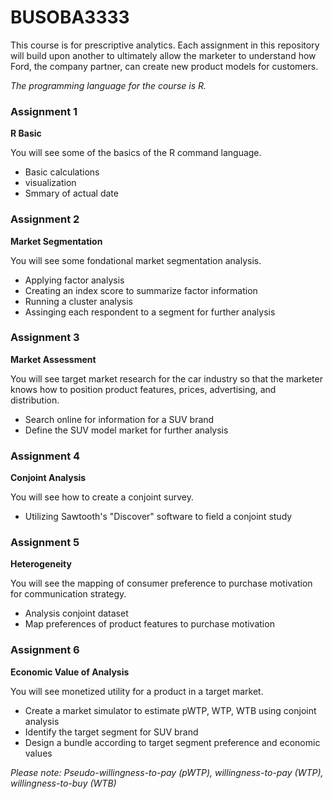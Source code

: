 # BUSOBA3333

This course is for prescriptive analytics.  Each assignment in this repository will build upon another to ultimately allow the marketer to understand how Ford, the company partner, can create new product models for customers.

*The programming language for the course is R.*

### Assignment 1
**R Basic**

You will see some of the basics of the R command language. 
- Basic calculations
- visualization
- Smmary of actual date

### Assignment 2
**Market Segmentation**

You will see some fondational market segmentation analysis.
- Applying factor analysis
- Creating an index score to summarize factor information
- Running a cluster analysis
- Assinging each respondent to a segment for further analysis

### Assignment 3
**Market Assessment**

You will see target market research for the car industry so that the marketer knows how to position product features, prices, advertising, and distribution.
- Search online for information for a SUV brand
- Define the SUV model market for further analysis

### Assignment 4
**Conjoint Analysis**

You will see how to create a conjoint survey.
- Utilizing Sawtooth's "Discover" software to field a conjoint study

### Assignment 5
**Heterogeneity**

You will see the mapping of consumer preference to purchase motivation for communication strategy.
- Analysis conjoint dataset
- Map preferences of product features to purchase motivation

### Assignment 6
**Economic Value of Analysis**

You will see monetized utility for a product in a target market.
- Create a market simulator to estimate pWTP, WTP, WTB using conjoint analysis
- Identify the target segment for SUV brand
- Design a bundle according to target segment preference and economic values

*Please note: Pseudo-willingness-to-pay (pWTP), willingness-to-pay (WTP), willingness-to-buy (WTB)*
